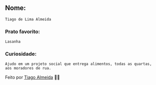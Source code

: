 ## Nome:
    Tiago de Lima Almeida

### Prato favorito:
    Lasanha

### Curiosidade:
    Ajudo em um projeto social que entrega alimentos, todas as quartas, aos moradores de rua.

Feito por [Tiago Almeida](https://github.com/tiagodalmeida87) 🧑‍💻

